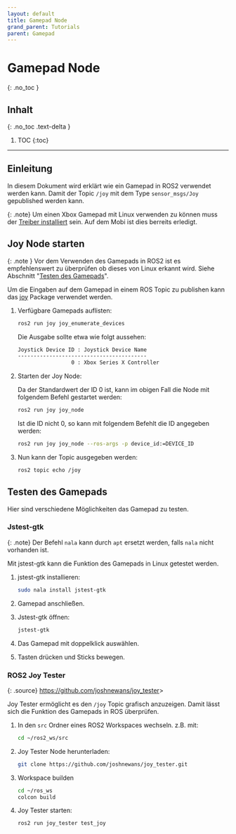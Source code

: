 ```yaml
---
layout: default
title: Gamepad Node
grand_parent: Tutorials
parent: Gamepad
---
```


# Gamepad Node
{: .no_toc }

## Inhalt
{: .no_toc .text-delta }

1. TOC
{:toc}

---

## Einleitung

In diesem Dokument wird erklärt wie ein Gamepad in ROS2 verwendet werden kann. Damit der Topic `/joy` mit dem Type `sensor_msgs/Joy`  gepublished werden kann.

{: .note}
Um einen Xbox Gamepad mit Linux verwenden zu können muss der [Treiber installiert]({{site.url}}/setup/xbox-gamepad.html) sein.
Auf dem Mobi ist dies berreits erledigt.

## Joy Node starten

{: .note }
Vor dem Verwenden des Gamepads in ROS2 ist es empfehlenswert zu überprüfen ob dieses von Linux erkannt wird. Siehe Abschnitt "[Testen des Gamepads](#jstest-gtk)".

Um die Eingaben auf dem Gamepad in einem ROS Topic zu publishen kann das [joy](https://index.ros.org/p/joy/#humble) Package verwendet werden.

1. Verfügbare Gamepads auflisten:

   ```bash
   ros2 run joy joy_enumerate_devices
   ```

   Die Ausgabe sollte etwa wie folgt aussehen:

   ```bash
   Joystick Device ID : Joystick Device Name
   -----------------------------------------
                    0 : Xbox Series X Controller
   ```

2. Starten der Joy Node:

   Da der Standardwert der ID 0 ist, kann im obigen Fall die Node mit folgendem Befehl gestartet werden:

   ```bash
   ros2 run joy joy_node
   ```

   Ist die ID nicht 0, so kann mit folgendem Befehlt die ID angegeben werden:

   ```bash
   ros2 run joy joy_node --ros-args -p device_id:=DEVICE_ID
   ```

3. Nun kann der Topic ausgegeben werden:

   ```bash
   ros2 topic echo /joy
   ```

## Testen des Gamepads

Hier sind verschiedene Möglichkeiten das Gamepad zu testen.

### Jstest-gtk

{: .note}
Der Befehl `nala` kann durch `apt` ersetzt werden, falls `nala` nicht vorhanden ist.

Mit jstest-gtk kann die Funktion des Gamepads in Linux getestet werden.

1. jstest-gtk installieren:

   ```bash
   sudo nala install jstest-gtk
   ```

2. Gamepad anschließen.

3. Jstest-gtk öffnen:

   ```bash
   jstest-gtk
   ```

4. Das Gamepad mit doppelklick auswählen.

5. Tasten drücken und Sticks bewegen.

### ROS2 Joy Tester

{: .source}
<https://github.com/joshnewans/joy_tester>>

Joy Tester ermöglicht es den `/joy` Topic grafisch anzuzeigen. Damit lässt sich die Funktion des Gamepads in ROS überprüfen.

1. In den `src` Ordner eines ROS2 Workspaces wechseln. z.B. mit:

   ```bash
   cd ~/ros2_ws/src
   ```

2. Joy Tester Node herunterladen:

   ```bash
   git clone https://github.com/joshnewans/joy_tester.git
   ```

3. Workspace builden

   ```bash
   cd ~/ros_ws
   colcon build
   ```

4. Joy Tester starten:

   ```bash
   ros2 run joy_tester test_joy
   ```
